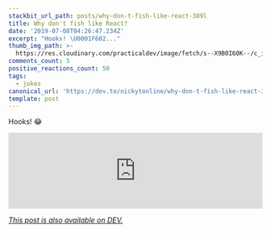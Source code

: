 ```yaml
---
stackbit_url_path: posts/why-don-t-fish-like-react-389l
title: Why don't fish like React?
date: '2019-07-08T04:26:47.234Z'
excerpt: "Hooks! \U0001F602..."
thumb_img_path: >-
  https://res.cloudinary.com/practicaldev/image/fetch/s--X9B0I60K--/c_imagga_scale,f_auto,fl_progressive,h_420,q_auto,w_1000/https://thepracticaldev.s3.amazonaws.com/i/cuu579bbypd897yzyf2d.jpeg
comments_count: 5
positive_reactions_count: 50
tags:
  - jokes
canonical_url: 'https://dev.to/nickytonline/why-don-t-fish-like-react-389l'
template: post
---
```

Hooks! 😂


<iframe class="liquidTag" src="https://dev.to/embed/twitter?args=1148084640231677952" style="border: 0; width: 100%;"></iframe>


*[This post is also available on DEV.](https://dev.to/nickytonline/why-don-t-fish-like-react-389l)*


<script>
const parent = document.getElementsByTagName('head')[0];
const script = document.createElement('script');
script.type = 'text/javascript';
script.src = 'https://cdnjs.cloudflare.com/ajax/libs/iframe-resizer/4.1.1/iframeResizer.min.js';
script.charset = 'utf-8';
script.onload = function() {
    window.iFrameResize({}, '.liquidTag');
};
parent.appendChild(script);
</script>    
